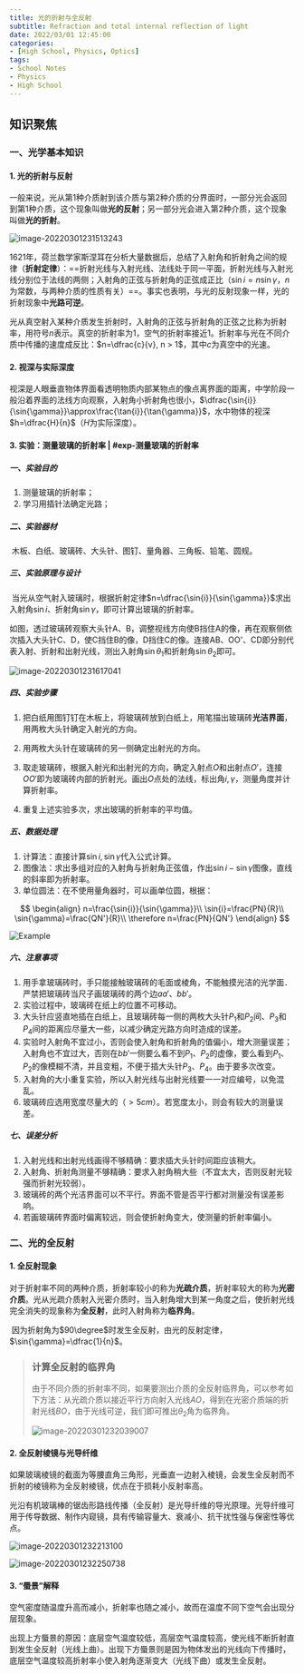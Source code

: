 ```yaml
---
title: 光的折射与全反射
subtitle: Refraction and total internal reflection of light
date: 2022/03/01 12:45:00
categories:
- [High School, Physics, Optics]
tags:
- School Notes
- Physics
- High School
---
```


## 知识聚焦

### 一、光学基本知识

#### 1. 光的折射与反射

​	一般来说，光从第1种介质射到该介质与第2种介质的分界面时，一部分光会返回到第1种介质，这个现象叫做**光的反射**；另一部分光会进入第2种介质，这个现象叫做**光的折射**。

![image-20220301231513243](https://raw.githubusercontent.com/PassionPenguin/picgo-database/main/image-20220301231513243.png)

​	1621年，荷兰数学家斯涅耳在分析大量数据后，总结了入射角和折射角之间的规律（**折射定律**）：==折射光线与入射光线、法线处于同一平面，折射光线与入射光线分别位于法线的两侧；入射角的正弦与折射角的正弦成正比（$\sin{i}=n\sin{\gamma}$，$n$为常数，与两种介质的性质有关）==。事实也表明，与光的反射现象一样，光的折射现象中**光路可逆**。

​	光从真空射入某种介质发生折射时，入射角的正弦与折射角的正弦之比称为折射率，用符号$n$表示。真空的折射率为1，空气的折射率接近1。折射率与光在不同介质中传播的速度成反比：$n=\dfrac{c}{v}, n > 1$，其中$c$为真空中的光速。

#### 2. 视深与实际深度

​	视深是人眼垂直物体界面看透明物质内部某物点的像点离界面的距离，中学阶段一般沿着界面的法线方向观察，入射角小折射角也很小，$\dfrac{\sin{i}}{\sin{\gamma}}\approx\frac{\tan{i}}{\tan{\gamma}}$，水中物体的视深$h=\dfrac{H}{n}$（$H$为实际深度）。

#### 3. 实验：测量玻璃的折射率 | #exp-测量玻璃的折射率

##### 一、实验目的

1. 测量玻璃的折射率；
2. 学习用插针法确定光路；

##### 二、实验器材
​	木板、白纸、玻璃砖、大头针、图钉、量角器、三角板、铅笔、圆规。

##### 三、实验原理与设计
​	当光从空气射入玻璃时，根据折射定律$n=\dfrac{\sin{i}}{\sin{\gamma}}$求出入射角$\sin{i}$、折射角$\sin{\gamma}$，即可计算出玻璃的折射率。

​	如图，透过玻璃砖观察大头针A、B，调整视线方向使B挡住A的像，再在观察侧依次插入大头针C、D，使C挡住B的像，D挡住C的像。连接AB、OO'、CD即分别代表入射、折射和出射光线，测出入射角$\sin{\theta_1}$和折射角$\sin{\theta_2}$即可。

 ![image-20220301231617041](https://raw.githubusercontent.com/PassionPenguin/picgo-database/main/image-20220301231617041.png)

##### 四、实验步骤

1. 把白纸用图钉钉在木板上，将玻璃砖放到白纸上，用笔描出玻璃砖**光洁界面**，用两枚大头针确定入射光的方向。

2. 用两枚大头针在玻璃砖的另一侧确定出射光的方向。
3. 取走玻璃砖，根据入射光和出射光的方向，确定入射点$O$和出射点$O'$，连接$OO'$即为玻璃砖内部的折射光。画出$O$点处的法线，标出角$i, \gamma$，测量角度并计算折射率。
4. 重复上述实验多次，求出玻璃的折射率的平均值。

##### 五、数据处理

1. 计算法：直接计算$\sin{i}, \sin{\gamma}$代入公式计算。
2. 图像法：求出多组对应的入射角与折射角正弦值，作出$\sin{i}-\sin{\gamma}$图像，直线的斜率即为折射率。
3. 单位圆法：在不使用量角器时，可以画单位圆，根据：

$$
\begin{align}
n=\frac{\sin{i}}{\sin{\gamma}}\\
\sin{i}=\frac{PN}{R}\\
\sin{\gamma}=\frac{QN'}{R}\\
\therefore n=\frac{PN}{QN'}
\end{align}
$$

![Example](https://raw.githubusercontent.com/PassionPenguin/picgo-database/main/1534395085415241.png)

##### 六、注意事项

1. 用手拿玻璃砖时，手只能接触玻璃砖的毛面或棱角，不能触摸光洁的光学面．严禁把玻璃砖当尺子画玻璃砖的两个边$aa'$、$bb'$。
2. 实验过程中，玻璃砖在纸上的位置不可移动。
3. 大头针应竖直地插在白纸上，且玻璃砖每一侧的两枚大头针$P_1$和$P_2$间、$P_3$和$P_4$间的距离应尽量大一些，以减少确定光路方向时造成的误差。
4. 实验时入射角不宜过小，否则会使入射角和折射角的值偏小，增大测量误差；入射角也不宜过大，否则在$bb'$一侧要么看不到$P_1$、$P_2$的虚像，要么看到$P_1$、$P_2$的像模糊不清，并且变粗，不便于插大头针$P_3$、$P_4$。由于要多次改变。
5. 入射角的大小重复实验，所以入射光线与出射光线要一一对应编号，以免混乱。
6. 玻璃砖应选用宽度尽量大的（$>5cm$）。若宽度太小，则会有较大的测量误差。

##### 七、误差分析

1. 入射光线和出射光线画得不够精确：要求插大头针时间距应该稍大。
2. 入射角、折射角测量不够精确：要求入射角稍大些（不宜太大，否则反射光较强而折射光较弱）。
3. 玻璃砖的两个光洁界面可以不平行。界面不管是否平行都对测量没有误差影响。
4. 若画玻璃砖界面时偏离较远，则会使折射角变大，使测量的折射率偏小。

### 二、光的全反射

#### 1. 全反射现象

​	对于折射率不同的两种介质，折射率较小的称为**光疏介质**，折射率较大的称为**光密介质**。光从光疏介质射入光密介质时，当入射角增大到某一角度之后，使折射光线完全消失的现象称为**全反射**，此时入射角称为**临界角**。

​	因为折射角为$90\degree$时发生全反射，由光的反射定律，$\sin{\gamma}=\dfrac{1}{n}$。

> ### 计算全反射的临界角
>
> ​	由于不同介质的折射率不同，如果要测出介质的全反射临界角，可以参考如下方法：从光疏介质以接近平行方向射入光线$AO$，得到在光密介质端的折射光线$BO$，由于光线可逆，我们即可推出$\theta_2$角为临界角。
>
> ![image-20220301232039007](https://raw.githubusercontent.com/PassionPenguin/picgo-database/main/image-20220301232039007.png)

#### 2. 全反射棱镜与光导纤维

​	如果玻璃棱镜的截面为等腰直角三角形，光垂直一边射入棱镜，会发生全反射而不折射的棱镜称为全反射棱镜，优点在于损耗小反射率高。

​	光沿有机玻璃棒的锯齿形路线传播（全反射）是光导纤维的导光原理。光导纤维可用于传导数据、制作内窥镜，具有传输容量大、衰减小、抗干扰性强与保密性等优点。

![image-20220301232213100](https://raw.githubusercontent.com/PassionPenguin/picgo-database/main/image-20220301232213100.png)

![image-20220301232250738](https://raw.githubusercontent.com/PassionPenguin/picgo-database/main/image-20220301232250738.png)

#### 3. “蜃景”解释

​	空气密度随温度升高而减小，折射率也随之减小，故而在温度不同下空气会出现分层现象。

​	出现上方蜃景的原因：底层空气温度较低，高层空气温度较高，使光线不断折射直到发生全反射（光线上曲）。出现下方蜃景则是因为物体发出的光线向下传播时，底层空气温度较高折射率小使入射角逐渐变大（光线下曲）或发生全反射。
